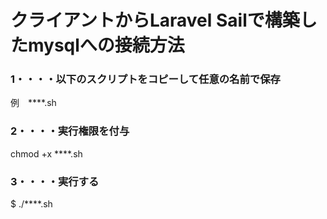 # クライアントからLaravel Sailで構築したmysqlへの接続方法

### 1・・・・以下のスクリプトをコピーして任意の名前で保存
 例　****.sh

### 2・・・・実行権限を付与
 chmod +x ****.sh

### 3・・・・実行する
 $ ./****.sh


